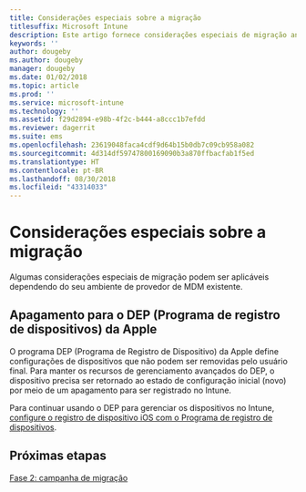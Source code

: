```yaml
---
title: Considerações especiais sobre a migração
titlesuffix: Microsoft Intune
description: Este artigo fornece considerações especiais de migração antes de iniciar uma campanha de migração para o Microsoft Intune.
keywords: ''
author: dougeby
ms.author: dougeby
manager: dougeby
ms.date: 01/02/2018
ms.topic: article
ms.prod: ''
ms.service: microsoft-intune
ms.technology: ''
ms.assetid: f29d2894-e98b-4f2c-b444-a8ccc1b7efdd
ms.reviewer: dagerrit
ms.suite: ems
ms.openlocfilehash: 23619048faca4cdf9d64b15b0db7c09cb958a082
ms.sourcegitcommit: 4d314df59747800169090b3a870ffbacfab1f5ed
ms.translationtype: HT
ms.contentlocale: pt-BR
ms.lasthandoff: 08/30/2018
ms.locfileid: "43314033"
---
```

# <a name="special-migration-considerations"></a>Considerações especiais sobre a migração

Algumas considerações especiais de migração podem ser aplicáveis dependendo do seu ambiente de provedor de MDM existente.

## <a name="wipe-for-apples-device-enrollment-program-dep"></a>Apagamento para o DEP (Programa de registro de dispositivos) da Apple

O programa DEP (Programa de Registro de Dispositivo) da Apple define configurações de dispositivos que não podem ser removidas pelo usuário final. Para manter os recursos de gerenciamento avançados do DEP, o dispositivo precisa ser retornado ao estado de configuração inicial (novo) por meio de um apagamento para ser registrado no Intune.

Para continuar usando o DEP para gerenciar os dispositivos no Intune, [configure o registro de dispositivo iOS com o Programa de registro de dispositivos](device-enrollment-program-enroll-ios.md).


## <a name="next-steps"></a>Próximas etapas

[Fase 2: campanha de migração](migration-guide-campaign.md)
